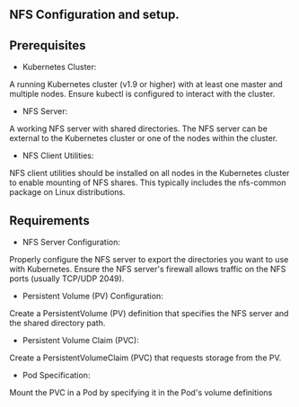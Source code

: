## NFS  Configuration and setup.


## Prerequisites

- Kubernetes Cluster:

A running Kubernetes cluster (v1.9 or higher) with at least one master and multiple nodes.
Ensure kubectl is configured to interact with the cluster.

- NFS Server:

A working NFS server with shared directories. The NFS server can be external to the Kubernetes cluster or one of the nodes within the cluster.

- NFS Client Utilities:

NFS client utilities should be installed on all nodes in the Kubernetes cluster to enable mounting of NFS shares. This typically includes the nfs-common package on Linux distributions.

## Requirements
- NFS Server Configuration:

Properly configure the NFS server to export the directories you want to use with Kubernetes.
Ensure the NFS server's firewall allows traffic on the NFS ports (usually TCP/UDP 2049).

- Persistent Volume (PV) Configuration:

Create a PersistentVolume (PV) definition that specifies the NFS server and the shared directory path. 

- Persistent Volume Claim (PVC):

Create a PersistentVolumeClaim (PVC) that requests storage from the PV.

- Pod Specification:

Mount the PVC in a Pod by specifying it in the Pod's volume definitions
